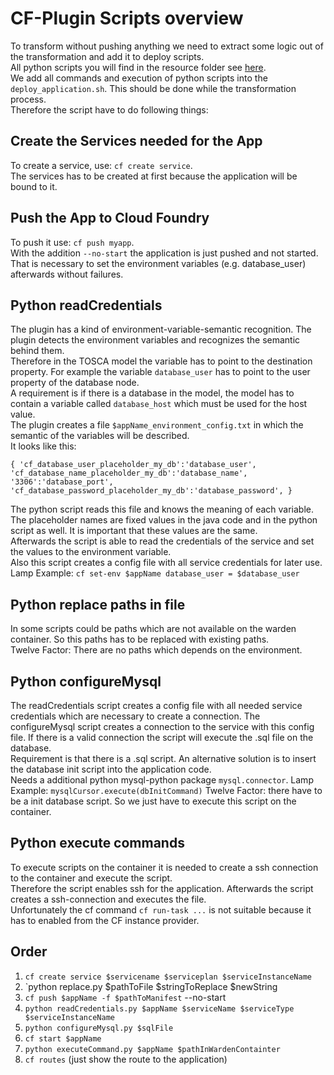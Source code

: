# CF-Plugin Scripts overview
To transform without pushing anything we need to extract some logic out of the transformation and add it to deploy scripts.   
All python scripts you will find in the resource folder see [here](https://github.com/StuPro-TOSCAna/TOSCAna/tree/master/server/src/main/resources/cloudFoundry/deployment_scripts).   
We add all commands and execution of python scripts into the `deploy_application.sh`. This should be done while the transformation process.   
Therefore the script have to do following things:

## Create the Services needed for the App
To create a service, use: `cf create service`.   
The services has to be created at first because the application will be bound to it.

## Push the App to Cloud Foundry
To push it use: `cf push myapp`.   
With the addition `--no-start` the application is just pushed and not started.   
That is necessary to set the environment variables (e.g. database_user) afterwards without failures.

## Python readCredentials
The plugin has a kind of environment-variable-semantic recognition. The plugin detects the environment variables and recognizes the semantic behind them.   
Therefore in the TOSCA model the variable has to point to the destination property. For example the variable `database_user` has to point to the user property of the database node.   
A requirement is if there is a database in the model, the model has to contain a variable called `database_host` which must be used for the host value.   
The plugin creates a file `$appName_environment_config.txt` in which the semantic of the variables will be described.   
It looks like this:
```
{ 'cf_database_user_placeholder_my_db':'database_user',
'cf_database_name_placeholder_my_db':'database_name',  
'3306':'database_port',  
'cf_database_password_placeholder_my_db':'database_password', }
```
The python script reads this file and knows the meaning of each variable. The placeholder names are fixed values in the java code and in the python script as well. It is important that these values are the same.   
Afterwards the script is able to read the credentials of the service and set the values to the environment variable.   
Also this script creates a config file with all service credentials for later use.   
Lamp Example: `cf set-env $appName database_user = $database_user`

## Python replace paths in file
In some scripts could be paths which are not available on the warden container. So this paths has to be replaced with existing paths.   
Twelve Factor: There are no paths which depends on the environment.

## Python configureMysql
The readCredentials script creates a config file with all needed service credentials which are necessary to create a connection.
The configureMysql script creates a connection to the service with this config file. If there is a valid connection the script will execute the .sql file on the database.   
Requirement is that there is a .sql script. An alternative solution is to insert the database init script into the application code.   
Needs a additional python mysql-python package `mysql.connector`.
Lamp Example: `mysqlCursor.execute(dbInitCommand)`
Twelve Factor: there have to be a init database script. So we just have to execute this script on the container.

## Python execute commands
To execute scripts on the container it is needed to create a ssh connection to the container and execute the script.   
Therefore the script enables ssh for the application. Afterwards the script creates a ssh-connection and executes the file.   
Unfortunately the cf command `cf run-task ...` is not suitable because it has to enabled from the CF instance provider.

## Order
1. `cf create service $servicename $serviceplan $serviceInstanceName`
2. `python replace.py $pathToFile $stringToReplace $newString
3. `cf push $appName -f $pathToManifest` --no-start
4. `python readCredentials.py $appName $serviceName $serviceType $serviceInstanceName`
5. `python configureMysql.py $sqlFile`
6. `cf start $appName`
7. `python executeCommand.py $appName $pathInWardenContainter`
8. `cf routes` (just show the route to the application)
